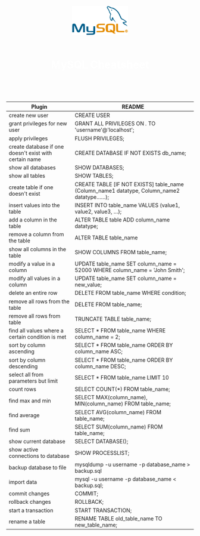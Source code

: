 <div style="background-color:#green; color:white; text-align:center; padding:50px;">

<img src="logo.png" alt="Logo" style="width:150px; 
margin-bottom:20px;">

# MySQL Cheatsheet

</div>

        


| Plugin                   |              README |
| ------------------------ | ------------------- |
| create new user          |       CREATE USER   |'username'@'localhost' IDENTIFIED BY 'password'; |
| grant privileges for new user | GRANT ALL PRIVILEGES ON *.* TO 'username'@'localhost';|
| apply privileges | FLUSH PRIVILEGES; |
| create database if one doesn't exist with certain name | CREATE DATABASE IF NOT EXISTS db_name;  |
| show all databases| SHOW DATABASES;  |
| show all tables| SHOW TABLES; |
| create table if one doesn't exist| CREATE TABLE [IF NOT EXISTS] table_name (Column_name1 datatype, Column_name2 datatype……); |
| insert values into the table| INSERT INTO table_name VALUES (value1, value2, value3, …);|
| add a column in the table| ALTER TABLE table ADD column_name datatype; |
| remove a column from the table| ALTER TABLE table_name|
| show all columns in the table| SHOW COLUMNS FROM table_name;  |
| modify a value in a column| UPDATE table_name SET column_name = 52000 WHERE column_name = 'John Smith'; |
| modify all values in a column| UPDATE table_name SET column_name = new_value; |
| delete an entire row| DELETE FROM table_name WHERE condition; |
| remove all rows from the table| DELETE FROM table_name;
| remove all rows from table| TRUNCATE TABLE table_name;
| find all values where a certain condition is met| SELECT * FROM table_name WHERE column_name = 2;
| sort by column ascending| SELECT * FROM table_name ORDER BY column_name ASC; |
| sort by column descending| SELECT * FROM table_name ORDER BY column_name DESC; |
| select all from parameters but limit | SELECT * FROM table_name LIMIT 10  |
| count rows| SELECT COUNT(*) FROM table_name;
| find max and min| SELECT MAX(column_name), MIN(column_name) FROM table_name;
| find average| SELECT AVG(column_name) FROM table_name; 
| find sum | SELECT SUM(column_name) FROM table_name;
| show current database| SELECT DATABASE();
| show active connections to database| SHOW PROCESSLIST;
| backup database to file| mysqldump -u username -p database_name > backup.sql
 | import data| mysql -u username -p database_name < backup.sql;  |
 | commit changes| COMMIT;
 | rollback changes| ROLLBACK;
 | start a transaction| START TRANSACTION;
 | rename a table| RENAME TABLE old_table_name TO new_table_name;


